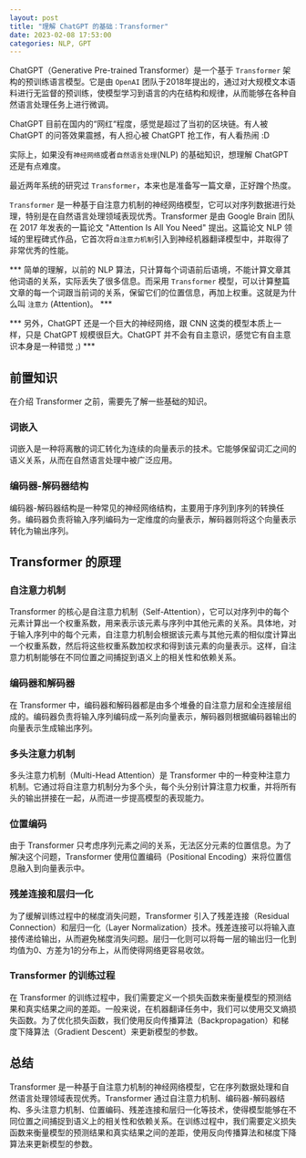 ```yaml
---
layout: post
title: "理解 ChatGPT 的基础：Transformer"
date: 2023-02-08 17:53:00
categories: NLP, GPT
---
```


ChatGPT（Generative Pre-trained Transformer）是一个基于 `Transformer` 架构的预训练语言模型。它是由 `OpenAI` 团队于2018年提出的，通过对大规模文本语料进行无监督的预训练，使模型学习到语言的内在结构和规律，从而能够在各种自然语言处理任务上进行微调。

ChatGPT 目前在国内的“网红“程度，感觉是超过了当初的区块链。有人被 ChatGPT 的问答效果震撼，有人担心被 ChatGPT 抢工作，有人看热闹 :D

实际上，如果没有`神经网络`或者`自然语言处理`(NLP) 的基础知识，想理解 ChatGPT 还是有点难度。

最近两年系统的研究过 `Transformer`，本来也是准备写一篇文章，正好蹭个热度。

`Transformer` 是一种基于自注意力机制的神经网络模型，它可以对序列数据进行处理，特别是在自然语言处理领域表现优秀。Transformer 是由 Google Brain 团队在 2017 年发表的一篇论文 "Attention Is All You Need" 提出。这篇论文 NLP 领域的里程碑式作品，它首次将`自注意力机制`引入到神经机器翻译模型中，并取得了非常优秀的性能。

*** 简单的理解，以前的 NLP 算法，只计算每个词语前后语境，不能计算文章其他词语的关系，实际丢失了很多信息。而采用 `Transformer` 模型，可以计算整篇文章的每一个词跟当前词的关系，保留它们的位置信息，再加上权重。这就是为什么叫 `注意力` (Attention)。 ***

*** 另外，ChatGPT 还是一个巨大的神经网络，跟 CNN 这类的模型本质上一样，只是 ChatGPT 规模很巨大。ChatGPT 并不会有自主意识，感觉它有自主意识本身是一种错觉 ;) ***

## 前置知识
在介绍 Transformer 之前，需要先了解一些基础的知识。

### 词嵌入
词嵌入是一种将离散的词汇转化为连续的向量表示的技术。它能够保留词汇之间的语义关系，从而在自然语言处理中被广泛应用。

### 编码器-解码器结构
编码器-解码器结构是一种常见的神经网络结构，主要用于序列到序列的转换任务。编码器负责将输入序列编码为一定维度的向量表示，解码器则将这个向量表示转化为输出序列。

## Transformer 的原理
### 自注意力机制
Transformer 的核心是自注意力机制（Self-Attention），它可以对序列中的每个元素计算出一个权重系数，用来表示该元素与序列中其他元素的关系。具体地，对于输入序列中的每个元素，自注意力机制会根据该元素与其他元素的相似度计算出一个权重系数，然后将这些权重系数加权求和得到该元素的向量表示。这样，自注意力机制能够在不同位置之间捕捉到语义上的相关性和依赖关系。

### 编码器和解码器
在 Transformer 中，编码器和解码器都是由多个堆叠的自注意力层和全连接层组成的。编码器负责将输入序列编码成一系列向量表示，解码器则根据编码器输出的向量表示生成输出序列。

### 多头注意力机制
多头注意力机制（Multi-Head Attention）是 Transformer 中的一种变种注意力机制。它通过将自注意力机制分为多个头，每个头分别计算注意力权重，并将所有头的输出拼接在一起，从而进一步提高模型的表现能力。

### 位置编码
由于 Transformer 只考虑序列元素之间的关系，无法区分元素的位置信息。为了解决这个问题，Transformer 使用位置编码（Positional Encoding）来将位置信息融入到向量表示中。

### 残差连接和层归一化
为了缓解训练过程中的梯度消失问题，Transformer 引入了残差连接（Residual Connection）和层归一化（Layer Normalization）技术。残差连接可以将输入直接传递给输出，从而避免梯度消失问题。层归一化则可以将每一层的输出归一化到均值为0、方差为1的分布上，从而使得网络更容易收敛。

### Transformer 的训练过程
在 Transformer 的训练过程中，我们需要定义一个损失函数来衡量模型的预测结果和真实结果之间的差距。一般来说，在机器翻译任务中，我们可以使用交叉熵损失函数。为了优化损失函数，我们使用反向传播算法（Backpropagation）和梯度下降算法（Gradient Descent）来更新模型的参数。

## 总结
Transformer 是一种基于自注意力机制的神经网络模型，它在序列数据处理和自然语言处理领域表现优秀。Transformer 通过自注意力机制、编码器-解码器结构、多头注意力机制、位置编码、残差连接和层归一化等技术，使得模型能够在不同位置之间捕捉到语义上的相关性和依赖关系。在训练过程中，我们需要定义损失函数来衡量模型的预测结果和真实结果之间的差距，使用反向传播算法和梯度下降算法来更新模型的参数。
